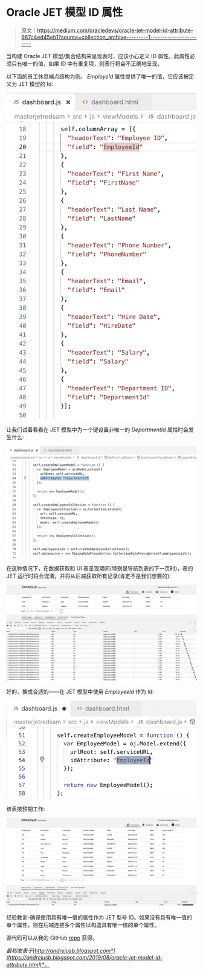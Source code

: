 # Oracle JET 模型 ID 属性

> 原文：<https://medium.com/oracledevs/oracle-jet-model-id-attribute-987c4ed45eb1?source=collection_archive---------1----------------------->

当构建 Oracle JET 模型/集合结构来呈现表时，应该小心定义 ID 属性。此属性必须只有唯一的值，如果 ID 中有重复项，则表行将会不正确地呈现。

以下面的员工休息端点结构为例。 *EmployeId* 属性提供了唯一的值，它应该被定义为 JET 模型的 Id:

![](img/9714c6b29f394ba87a4496702853ac32.png)

让我们试着看看在 JET 模型中为一个键设置非唯一的 *DepartmentId* 属性时会发生什么:

![](img/8a5aab51d1902afe4b9968ab2c0f70d0.png)

在这种情况下，在数据获取和 UI 表呈现期间(特别是导航到表的下一页时)，表的 JET 运行时将会混淆，并将从后端获取所有记录(肯定不是我们想要的):

![](img/61a127fa16958488d8c7b085a4a5ef11.png)

好的，换成合适的——在 JET 模型中使用 *EmployeeId* 作为 Id:

![](img/7d4a97452212ef0d7e2044f841d5c499.png)

该表按预期工作:

![](img/cf4314a54dff300a04c491faf256d649.png)

经验教训-确保使用具有唯一值的属性作为 JET 型号 ID。如果没有具有唯一值的单个属性，则在后端连接多个属性以构造具有唯一值的单个属性。

源代码可以从我的 GitHub [repo](https://github.com/abaranovskis-redsamurai/masterjetredsam) 获得。

*最初发表于*[*http://andrejusb.blogspot.com*](https://andrejusb.blogspot.com/2019/08/oracle-jet-model-id-attribute.html)*。*